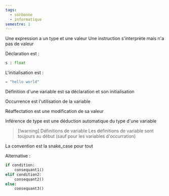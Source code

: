 ```yaml
---
tags:
  - sorbonne
  - informatique
semestre: 1
---
```

Une expression a un type et une valeur
Une instruction s'interprète mais n'a pas de valeur

Déclaration est :
```python
s : float
```

L'initialisation est :
```python
= "hello world"
```

Définition d'une variable est sa déclaration et son initialisation

Occurrence est l'utilisation de la variable

Réaffectation est une modification de sa valeur

Inférence de type est une déduction automatique du type d'une variable

> [!warning] Définitions de variable
> Les définitions de variable sont toujours au début (sauf pour les variables d'occurration)

La convention est la snake_case pour tout

Alternative :
```python
if condition:
	consequant1()
elif condition2:
	consequant2()
else:
	consequant3()
```
